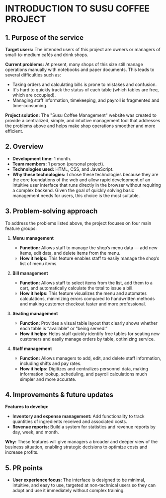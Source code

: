 # **INTRODUCTION TO SUSU COFFEE PROJECT**

## **1. Purpose of the service**

**Target users:** The intended users of this project are owners or managers of small-to-medium cafés and drink shops.

**Current problems:** At present, many shops of this size still manage operations manually with notebooks and paper documents. This leads to several difficulties such as:

* Taking orders and calculating bills is prone to mistakes and confusion.
* It's hard to quickly track the status of each table (which tables are free, which are occupied).
* Managing staff information, timekeeping, and payroll is fragmented and time-consuming.

**Project solution:** The "Susu Coffee Management" website was created to provide a centralized, simple, and intuitive management tool that addresses the problems above and helps make shop operations smoother and more efficient.

## **2. Overview**

* **Development time:** 1 month.
* **Team members:** 1 person (personal project).
* **Technologies used:** HTML, CSS, and JavaScript.
* **Why these technologies:** I chose these technologies because they are the core foundations of the web and allow rapid development of an intuitive user interface that runs directly in the browser without requiring a complex backend. Given the goal of quickly solving basic management needs for users, this choice is the most suitable.

## **3. Problem-solving approach**

To address the problems listed above, the project focuses on four main feature groups:

1. **Menu management**

   * **Function:** Allows staff to manage the shop’s menu data — add new items, edit data, and delete items from the menu.
   * **How it helps:** This feature enables staff to easily manage the shop’s list of menu items.

2. **Bill management**

   * **Function:** Allows staff to select items from the list, add them to a cart, and automatically calculate the total to issue a bill.
   * **How it helps:** This feature visualizes the menu and automates calculations, minimizing errors compared to handwritten methods and making customer checkout faster and more professional.

3. **Seating management**

   * **Function:** Provides a visual table layout that clearly shows whether each table is “available” or “being served.”
   * **How it helps:** Helps staff quickly identify free tables for seating new customers and easily manage orders by table, optimizing service.

4. **Staff management**

   * **Function:** Allows managers to add, edit, and delete staff information, including shifts and pay rates.
   * **How it helps:** Digitizes and centralizes personnel data, making information lookup, scheduling, and payroll calculations much simpler and more accurate.

## **4. Improvements & future updates**

**Features to develop:**

* **Inventory and expense management:** Add functionality to track quantities of ingredients received and associated costs.
* **Revenue reports:** Build a system for statistics and revenue reports by day, week, and month.

**Why:** These features will give managers a broader and deeper view of the business situation, enabling strategic decisions to optimize costs and increase profits.

## **5. PR points**

* **User experience focus:** The interface is designed to be minimal, intuitive, and easy to use, targeted at non-technical users so they can adopt and use it immediately without complex training.
